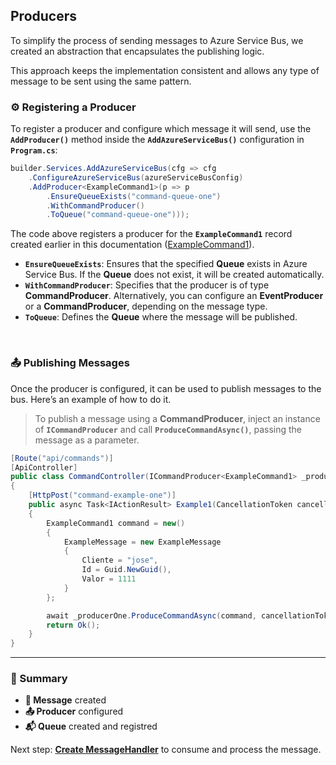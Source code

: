## Producers

To simplify the process of sending messages to Azure Service Bus, we created an abstraction that encapsulates the publishing logic.

This approach keeps the implementation consistent and allows any type of message to be sent using the same pattern.


### ⚙️ Registering a Producer

To register a producer and configure which message it will send, use the **`AddProducer()`** method inside the **`AddAzureServiceBus()`** configuration in **`Program.cs`**:

```csharp
builder.Services.AddAzureServiceBus(cfg => cfg
    .ConfigureAzureServiceBus(azureServiceBusConfig)
    .AddProducer<ExampleCommand1>(p => p
        .EnsureQueueExists("command-queue-one")
        .WithCommandProducer()
        .ToQueue("command-queue-one")));
```

The code above registers a producer for the **`ExampleCommand1`** record created earlier in this documentation ([ExampleCommand1](/docs/creatingMessages.html)).
- **`EnsureQueueExists`**: Ensures that the specified **Queue** exists in Azure Service Bus. If the **Queue** does not exist, it will be created automatically.
- **`WithCommandProducer`**: Specifies that the producer is of type **CommandProducer**. Alternatively, you can configure an **EventProducer** or a **CommandProducer**, depending on the message type.  
- **`ToQueue`**: Defines the **Queue** where the message will be published.

<br>

### 📤 Publishing Messages 

Once the producer is configured, it can be used to publish messages to the bus. Here’s an example of how to do it.

> To publish a message using a **CommandProducer**, inject an instance of **`ICommandProducer`** and call **`ProduceCommandAsync()`**, passing the message as a parameter.

```csharp
[Route("api/commands")]
[ApiController]
public class CommandController(ICommandProducer<ExampleCommand1> _producerOne, ICommandProducer<ExampleCommand2> _producerTwo) : ControllerBase
{
    [HttpPost("command-example-one")]
    public async Task<IActionResult> Example1(CancellationToken cancellationToken)
    {
        ExampleCommand1 command = new()
        {
            ExampleMessage = new ExampleMessage
            {
                Cliente = "jose",
                Id = Guid.NewGuid(),
                Valor = 1111
            }
        };

        await _producerOne.ProduceCommandAsync(command, cancellationToken);
        return Ok();
    }
}
```

---

### 🧭 Summary
- **💬 Message** created
- **📤 Producer** configured
- **📬 Queue** created and registred

Next step: **[Create MessageHandler](/docs/creatingMessageHandler.html)** to consume and process the message.